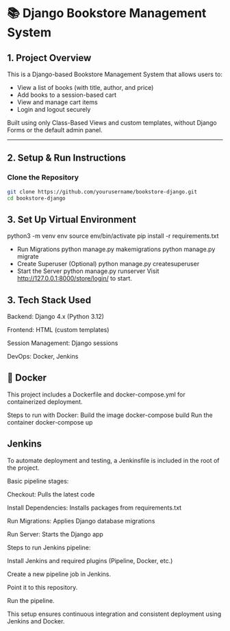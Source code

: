 # 📚 Django Bookstore Management System

## 1. Project Overview

This is a Django-based Bookstore Management System that allows users to:
- View a list of books (with title, author, and price)
- Add books to a session-based cart
- View and manage cart items
- Login and logout securely

Built using only Class-Based Views and custom templates, without Django Forms or the default admin panel.

---

## 2. Setup & Run Instructions

### Clone the Repository

```bash
git clone https://github.com/yourusername/bookstore-django.git
cd bookstore-django

```
## 3. Set Up Virtual Environment
python3 -m venv env
source env/bin/activate
pip install -r requirements.txt
- Run Migrations
python manage.py makemigrations
python manage.py migrate
- Create Superuser (Optional)
python manage.py createsuperuser
- Start the Server
python manage.py runserver
Visit http://127.0.0.1:8000/store/login/ to start.

## 3. Tech Stack Used
Backend: Django 4.x (Python 3.12)

Frontend: HTML (custom templates)

Session Management: Django sessions

DevOps: Docker, Jenkins

## 🐳 Docker
This project includes a Dockerfile and docker-compose.yml for containerized deployment.

Steps to run with Docker:
Build the image
docker-compose build
 Run the container
docker-compose up

## Jenkins
To automate deployment and testing, a Jenkinsfile is included in the root of the project.

Basic pipeline stages:

Checkout: Pulls the latest code

Install Dependencies: Installs packages from requirements.txt

Run Migrations: Applies Django database migrations

Run Server: Starts the Django app

Steps to run Jenkins pipeline:

Install Jenkins and required plugins (Pipeline, Docker, etc.)

Create a new pipeline job in Jenkins.

Point it to this repository.

Run the pipeline.

This setup ensures continuous integration and consistent deployment using Jenkins and Docker.

